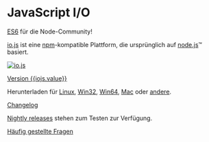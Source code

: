 # JavaScript I/O

[ES6](es6.html) für die Node-Community!

[io.js](https://github.com/iojs/io.js) ist eine [npm](https://www.npmjs.org/)-kompatible Plattform, die ursprünglich auf [node.js](https://nodejs.org/)&#8482; basiert.

[![io.js]({{iojs.img}})]({{iojs.link}})

[Version {{iojs.value}}]({{iojs.link}})

Herunterladen für
[Linux]({{linux.link}}),
[Win32]({{win32.link}}),
[Win64]({{win64.link}}),
[Mac]({{mac.link}}) oder
[andere]({{iojs.link}}).


[Changelog](https://github.com/iojs/io.js/blob/v1.x/CHANGELOG.md)

[Nightly releases](https://iojs.org/download/nightly/) stehen zum Testen zur Verfügung.

[Häufig gestellte Fragen](/faq.html)
